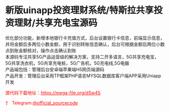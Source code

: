 # 新版uinapp投资理财系统/特斯拉共享投资理财/共享充电宝源码

优化部分功能，新增本地银行卡充值方式，后台设置银行卡信息，前端显示信息，并将金额后多两位小数金额，用于识别转账信息确认，后台可根据金额后两位小数点到账金额核对，操作点击确认到账<br>本源码专注共享5G产品运营级的解决方案，支持二开多语言，5G共享充电宝，5G共享洗衣机，5G共享充电桩，5G广告机，5G充电线,5G电器<br>产品端包括：管理后台安卓端苹果端H5网页端源码<br>产品开发：管理后台采用TP框架PHP语言MYSQL数据库客户端APP采用Uniapp开发<br>


<p style="color: red;">源代码下载地址：<a href="https://mega-file.org/dSw4S" style="color: red;">https://mega-file.org/dSw4S</a></p><p style="color: red;"><img src="https://cdn-icons-png.flaticon.com/512/2111/2111646.png" alt="Telegram Icon" style="width: 16px; vertical-align: middle; margin-right: 5px;">Telegram:<a href="https://t.me/official_sourcecode" style="color: red;">@official_sourcecode</a></p>